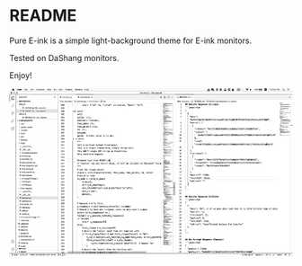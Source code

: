 # README
Pure E-ink is a simple light-background theme for E-ink monitors.

Tested on DaShang monitors.

Enjoy!

<img src="./ScreenShotEInk.png" style="height: 300px">